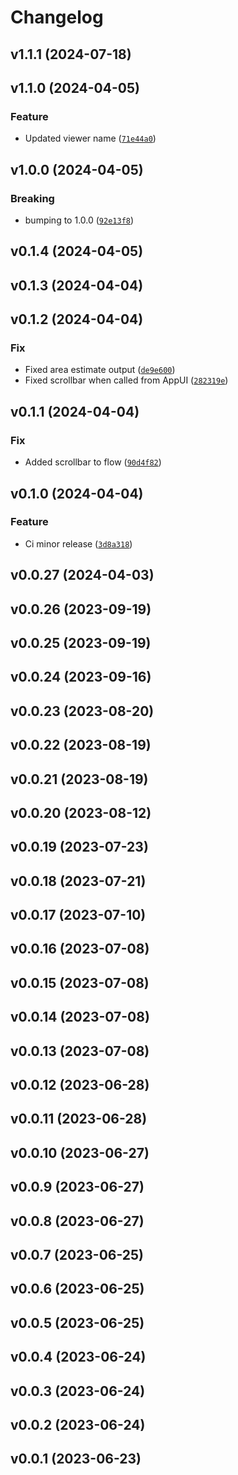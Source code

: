 # Changelog

<!--next-version-placeholder-->

## v1.1.1 (2024-07-18)



## v1.1.0 (2024-04-05)

### Feature

* Updated viewer name ([`71e44a0`](https://github.com/leogolds/ConfluentFUCCI/commit/71e44a04b6a60a5975ddd4ea039c0713e90a4a84))

## v1.0.0 (2024-04-05)

### Breaking

* bumping to 1.0.0 ([`92e13f8`](https://github.com/leogolds/ConfluentFUCCI/commit/92e13f8ff2d955c0ae36dfd422c0a660ac3c16c3))

## v0.1.4 (2024-04-05)



## v0.1.3 (2024-04-04)



## v0.1.2 (2024-04-04)

### Fix

* Fixed area estimate output ([`de9e600`](https://github.com/leogolds/ConfluentFUCCI/commit/de9e600e9a107fdbfd88cf5e66d06cc8ceaff656))
* Fixed scrollbar when called from AppUI ([`282319e`](https://github.com/leogolds/ConfluentFUCCI/commit/282319edf28188b9e20fbed8c43e691eea8581ab))

## v0.1.1 (2024-04-04)

### Fix

* Added scrollbar to flow ([`90d4f82`](https://github.com/leogolds/ConfluentFUCCI/commit/90d4f82ba5f544f98d842947fdf435a93df3c516))

## v0.1.0 (2024-04-04)

### Feature

* Ci minor release ([`3d8a318`](https://github.com/leogolds/ConfluentFUCCI/commit/3d8a3180813baf603e54645e91c0bae95dde5a6c))

## v0.0.27 (2024-04-03)



## v0.0.26 (2023-09-19)



## v0.0.25 (2023-09-19)



## v0.0.24 (2023-09-16)



## v0.0.23 (2023-08-20)



## v0.0.22 (2023-08-19)



## v0.0.21 (2023-08-19)



## v0.0.20 (2023-08-12)



## v0.0.19 (2023-07-23)



## v0.0.18 (2023-07-21)



## v0.0.17 (2023-07-10)



## v0.0.16 (2023-07-08)



## v0.0.15 (2023-07-08)



## v0.0.14 (2023-07-08)



## v0.0.13 (2023-07-08)



## v0.0.12 (2023-06-28)



## v0.0.11 (2023-06-28)



## v0.0.10 (2023-06-27)



## v0.0.9 (2023-06-27)



## v0.0.8 (2023-06-27)



## v0.0.7 (2023-06-25)



## v0.0.6 (2023-06-25)



## v0.0.5 (2023-06-25)



## v0.0.4 (2023-06-24)



## v0.0.3 (2023-06-24)



## v0.0.2 (2023-06-24)



## v0.0.1 (2023-06-23)


